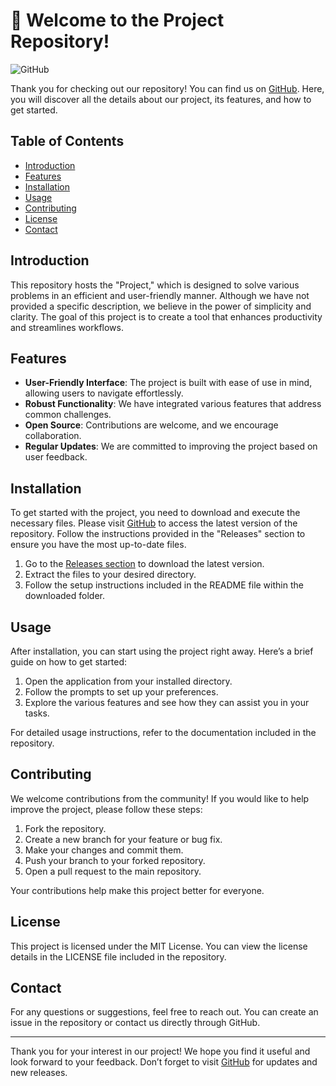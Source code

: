 # 🚀 Welcome to the Project Repository!

![GitHub](https://img.shields.io/badge/GitHub-Visit%20Us-blue?style=for-the-badge&logo=github)

Thank you for checking out our repository! You can find us on [GitHub](https://github.com). Here, you will discover all the details about our project, its features, and how to get started.

## Table of Contents

- [Introduction](#introduction)
- [Features](#features)
- [Installation](#installation)
- [Usage](#usage)
- [Contributing](#contributing)
- [License](#license)
- [Contact](#contact)

## Introduction

This repository hosts the "Project," which is designed to solve various problems in an efficient and user-friendly manner. Although we have not provided a specific description, we believe in the power of simplicity and clarity. The goal of this project is to create a tool that enhances productivity and streamlines workflows.

## Features

- **User-Friendly Interface**: The project is built with ease of use in mind, allowing users to navigate effortlessly.
- **Robust Functionality**: We have integrated various features that address common challenges.
- **Open Source**: Contributions are welcome, and we encourage collaboration.
- **Regular Updates**: We are committed to improving the project based on user feedback.

## Installation

To get started with the project, you need to download and execute the necessary files. Please visit [GitHub](https://github.com) to access the latest version of the repository. Follow the instructions provided in the "Releases" section to ensure you have the most up-to-date files.

1. Go to the [Releases section](https://github.com) to download the latest version.
2. Extract the files to your desired directory.
3. Follow the setup instructions included in the README file within the downloaded folder.

## Usage

After installation, you can start using the project right away. Here’s a brief guide on how to get started:

1. Open the application from your installed directory.
2. Follow the prompts to set up your preferences.
3. Explore the various features and see how they can assist you in your tasks.

For detailed usage instructions, refer to the documentation included in the repository.

## Contributing

We welcome contributions from the community! If you would like to help improve the project, please follow these steps:

1. Fork the repository.
2. Create a new branch for your feature or bug fix.
3. Make your changes and commit them.
4. Push your branch to your forked repository.
5. Open a pull request to the main repository.

Your contributions help make this project better for everyone.

## License

This project is licensed under the MIT License. You can view the license details in the LICENSE file included in the repository.

## Contact

For any questions or suggestions, feel free to reach out. You can create an issue in the repository or contact us directly through GitHub.

---

Thank you for your interest in our project! We hope you find it useful and look forward to your feedback. Don’t forget to visit [GitHub](https://github.com) for updates and new releases.